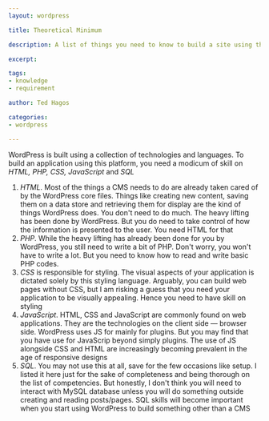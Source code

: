 ```yaml
---
layout: wordpress

title: Theoretical Minimum

description: A list of things you need to know to build a site using the WordPress platform

excerpt: 

tags:
- knowledge
- requirement

author: Ted Hagos

categories:
- wordpress

---
```


WordPress is built using a collection of technologies and languages. To build an application using this platform, you need a modicum of skill on *HTML, PHP, CSS, JavaScript* and *SQL*

1. *HTML*. Most of the things a CMS needs to do are already taken cared of by the WordPress core files. Things like creating new content, saving them on a data store and retrieving them for display are the kind of things WordPress does. You don't need to do much. The heavy lifting has been done by WordPress. But you do need to take control of how the information is presented to the user. You need HTML for that
2. *PHP*. While the heavy lifting has already been done for you by WordPress, you still need to write a bit of PHP. Don't worry, you won't have to write a lot. But you need to know how to read and write basic PHP codes. 
3. *CSS* is responsible for styling. The visual aspects of your application is dictated solely by this styling language. Arguably, you can build web pages without CSS, but I am risking a guess that you need your application to be visually appealing. Hence you need to have skill on styling
4. *JavaScript*. HTML, CSS and JavaScript are commonly found on web applications. They are the technologies on the client side &mdash; browser side. WordPress uses JS for mainly for plugins. But you may find that you have use for JavaScrip beyond simply plugins. The use of JS alongside CSS and HTML are increasingly becoming prevalent in the age of responsive designs
5. *SQL*. You may not use this at all, save for the few occasions like setup. I listed it here just for the sake of completeness and being thorough on the list of competencies. But honestly, I don't think you will need to interact with MySQL database unless you will do something outside creating and reading posts/pages. SQL skills will become important when you start using WordPress to build something other than a CMS









